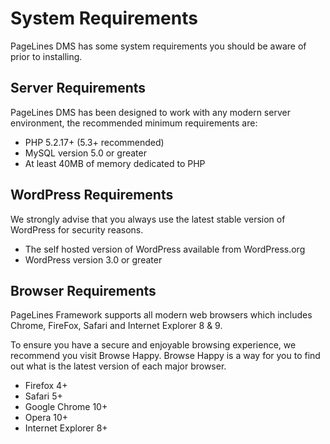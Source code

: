 # System Requirements #

PageLines DMS has some system requirements you should be aware of prior to installing.

## Server Requirements ##

PageLines DMS has been designed to work with any modern server environment, the recommended minimum requirements are:

* PHP 5.2.17+ (5.3+ recommended)
* MySQL version 5.0 or greater
* At least 40MB of memory dedicated to PHP

## WordPress Requirements ##

We strongly advise that you always use the latest stable version of WordPress for security reasons.

* The self hosted version of WordPress available from WordPress.org
* WordPress version 3.0 or greater

## Browser Requirements ##

PageLines Framework supports all modern web browsers which includes Chrome, FireFox, Safari and Internet Explorer 8 & 9.

To ensure you have a secure and enjoyable browsing experience, we recommend you visit Browse Happy. Browse Happy is a way for you to find out what is the latest version of each major browser.

* Firefox 4+
* Safari 5+
* Google Chrome 10+
* Opera 10+
* Internet Explorer 8+

